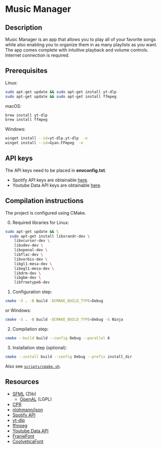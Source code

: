 # Music Manager

## Description
Music Manager is an app that allows you to play all of your favorite songs
while also enabling you to organize them in as many playlists as you want. 
The app comes complete with intuitive playback and volume controls. 
Internet connection is required.

## Prerequisites

Linux:
```sh
sudo apt-get update && sudo apt-get install yt-dlp
sudo apt-get update && sudo apt-get install ffmpeg
```

macOS:
```sh
brew install yt-dlp
brew install ffmpeg
```

Windows:
```sh
winget install --id=yt-dlp.yt-dlp  -e
winget install --id=Gyan.FFmpeg  -e
```

## API keys

The API keys need to be placed in **envconfig.txt**. <br>
- Spotify API keys are obtainable [here](https://developer.spotify.com/). <br>
- Youtube Data API keys are obtainable [here](https://console.cloud.google.com/).

## Compilation instructions

The project is configured using CMake.

0. Required libraries for Linux:
```sh
sudo apt-get update && \
  sudo apt-get install libxrandr-dev \
    libxcursor-dev \
    libudev-dev \
    libopenal-dev \
    libflac-dev \
    libvorbis-dev \
    libgl1-mesa-dev \
    libegl1-mesa-dev \
    libdrm-dev \
    libgbm-dev \
    libfreetype6-dev
```

1. Configuration step:
```sh
cmake -S . -B build -DCMAKE_BUILD_TYPE=Debug
```

or Windows:
```sh
cmake -S . -B build -DCMAKE_BUILD_TYPE=Debug -G Ninja
```

2. Compilation step:
```sh
cmake --build build --config Debug --parallel 6
```

3. Installation step (optional):
```sh
cmake --install build --config Debug --prefix install_dir
```

Also see [`scripts/cmake.sh`](scripts/cmake.sh).

## Resources

- [SFML](https://github.com/SFML/SFML/tree/2.6.1) (Zlib)
  - [OpenAL](https://openal-soft.org/) (LGPL)
- [CPR](https://github.com/libcpr/cpr)
- [nlohmann/json](https://github.com/nlohmann/json)
- [Spotify API](https://developer.spotify.com/)
- [yt-dlp](https://github.com/yt-dlp/yt-dlp)
- [ffmpeg](https://www.ffmpeg.org/)
- [Youtube Data API](https://developers.google.com/youtube/v3)
- [FranieFont](https://www.dafontfree.io/franie-font/)
- [CoolveticaFont](https://www.dafont.com/coolvetica.font)
